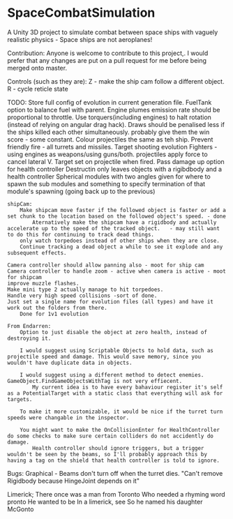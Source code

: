 # SpaceCombatSimulation
A Unity 3D project to simulate combat between space ships with vaguely realistic physics - Space ships are not aeroplanes!

Contribution:
Anyone is welcome to contribute to this project,. I would prefer that any changes are put on a pull request for me before being merged onto master.

Controls (such as they are):
Z - make the ship cam follow a different object.
R - cycle reticle state

TODO:
    Store full config of evolution in current generation file.
    FuelTank option to balance fuel with parent.
    Engine plumes emission rate should be proportional to throttle.
    Use torquers(including engines) to halt rotation (instead of relying on angular drag hack).
    Draws should be penalised less if the ships killed each other simultaneously. probably give them the win score - some constant.
    Colour projectiles the same as teh ship.
    Prevent friendly fire - all turrets and missiles.
    Target shooting evolution
    Fighters - using engines as weapons/using guns/both.
    projectiles apply force to cancel lateral V. Target set on projectile when fired.
    Pass damage up option for health controller
    Destructin only leaves objects with a rigibdbody and a health controller
    Spherical modules with two angles given for where to spawn the sub modules and something to specify termination of that module's spawning (going back up to the previous)

    shipCam:
        Make shipcam move faster if the followed object is faster or add a set chunk to the location based on the followed object's speed. - done
            Aternatively make the shipcam have a rigidbody and actually accelerate up to the speed of the tracked object.   - may still want to do this for continuing to track dead things.
        only watch torpedoes instead of other ships when they are close.
        Continue tracking a dead object a while to see it explode and any subsequent effects.

    Camera controller should allow panning also - moot for ship cam
    Camera controller to handle zoom - active when camera is active - moot for shipcam
    improve muzzle flashes.
    Make mini type 2 actually manage to hit torpedoes.
    Handle very high speed collisions -sort of done.
    Just set a single name for evolution files (all types) and have it work out the folders from there.
        Done for 1v1 evolution

    From Endarren:
        Option to just disable the object at zero health, instead of destroying it.

        I would suggest using Scriptable Objects to hold data, such as projectile speed and damage. This would save memory, since you wouldn't have duplicate data in objects.

        I would suggest using a different method to detect enemies. GameObject.FindGameObjectsWithTag is not very effiecent.
            My current idea is to have every bahaviour register it's self as a PotentialTarget with a static class that everything will ask for targets.

        To make it more customizable, it would be nice if the turret turn speeds were changable in the inspector.

        You might want to make the OnCollisionEnter for HealthController do some checks to make sure certain colliders do not accidently do damage.
            Health controller should ignore triggers, but a trigger wouldn't be seen by the beams, so I'll probably approach this by having a tag on the shield that health controller is told to ignore.


Bugs:
    Graphical - Beams don't turn off when the turret dies.
    "Can't remove Rigidbody because HingeJoint depends on it"

Limerick;
There once was a man from Toronto
Who needed a rhyming word pronto
He wanted to be 
In a limerick, see
So he named his daughter McGonto